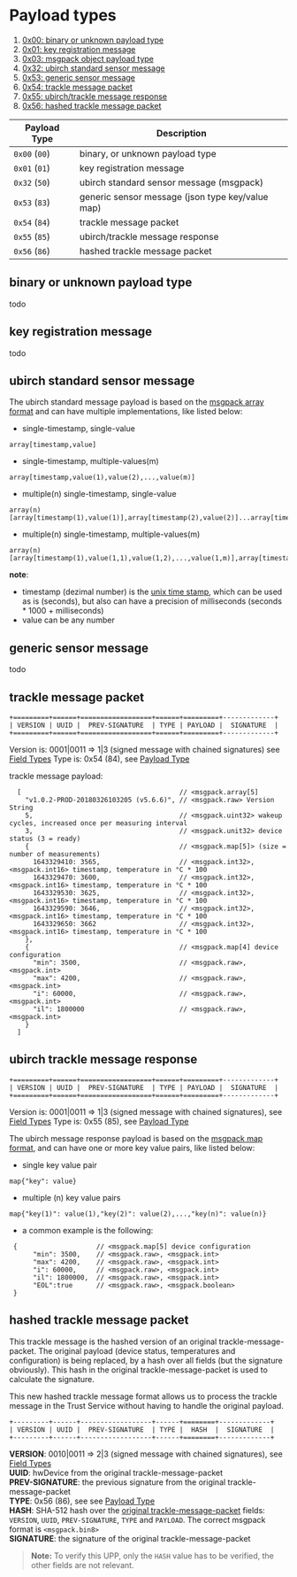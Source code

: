 # Payload types

1. [0x00: binary or unknown payload type](#binary-or-unknown-payload-type)
2. [0x01: key registration message](#key-registration-message)
3. [0x03: msgpack object payload type](#msgpack-payload-type)
4. [0x32: ubirch standard sensor message](#ubirch-standard-sensor-message)
5. [0x53: generic sensor message](#generic-sensor-message)
6. [0x54: trackle message packet](#trackle-message-packet)
7. [0x55: ubirch/trackle message response](#ubirch-trackle-message-response)
8. [0x56: hashed trackle message packet](#hashed-trackle-message-packet)


| Payload Type | Description                                                          |
|--------------|----------------------------------------------------------------------|
| `0x00` (`00`)| binary, or unknown payload type                                      |
| `0x01` (`01`)| key registration message                                             |
| `0x32` (`50`)| ubirch standard sensor message (msgpack)                             |
| `0x53` (`83`)| generic sensor message (json type key/value map)                     |
| `0x54` (`84`)| trackle message packet                                               |
| `0x55` (`85`)| ubirch/trackle message response                                      |
| `0x56` (`86`)| hashed trackle message packet                                        |


## binary or unknown payload type
todo
## key registration message
todo
## ubirch standard sensor message

The ubirch standard message payload is based on the 
[msgpack array format](https://github.com/msgpack/msgpack/blob/master/spec.md#array-format-family)
and can have multiple implementations, like listed below:
 
- single-timestamp, single-value
```
array[timestamp,value]
```
- single-timestamp, multiple-values(m)
```
array[timestamp,value(1),value(2),...,value(m)]
```
- multiple(n) single-timestamp, single-value
```
array(n)[array[timestamp(1),value(1)],array[timestamp(2),value(2)]...array[timestamp(n),value(n)]]
```
- multiple(n) single-timestamp, multiple-values(m)
```
array(n)[array[timestamp(1),value(1,1),value(1,2),...,value(1,m)],array[timestamp(2),value(2,1),value(2,2),...,value(2,m)],..,array[timestamp(n),value(n,1),value(n,2),...,value(n,m)]]
```
**note**: 
- timestamp (dezimal number) is the [unix time stamp](https://en.wikipedia.org/wiki/Unix_time), which can be used as is (seconds), 
but also can have a precision of milliseconds (seconds * 1000 + milliseconds)
- value can be any number

## generic sensor message
todo
## trackle message packet

```
+=========+======+==================+======+=========+-------------+
| VERSION | UUID |  PREV-SIGNATURE  | TYPE | PAYLOAD |  SIGNATURE  |
+=========+======+==================+======+=========+-------------+
```
Version is: 0001|0011 => 1|3 (signed message with chained signatures)  see [Field Types](https://github.com/ubirch/ubirch-protocol/blob/master/README.md#field-types)
Type is: 0x54 (84), see [Payload Type](https://github.com/ubirch/ubirch-protocol/blob/master/README.md#payload-type)

trackle message payload:
```
  [                                        // <msgpack.array[5]
    "v1.0.2-PROD-20180326103205 (v5.6.6)", // <msgpack.raw> Version String
    5,                                     // <msgpack.uint32> wakeup cycles, increased once per measuring interval
    3,                                     // <msgpack.unit32> device status (3 = ready)
    {                                      // <msgpack.map[5]> (size = number of measurements)
      1643329410: 3565,                    // <msgpack.int32>, <msgpack.int16> timestamp, temperature in °C * 100
      1643329470: 3600,                    // <msgpack.int32>, <msgpack.int16> timestamp, temperature in °C * 100
      1643329530: 3625,                    // <msgpack.int32>, <msgpack.int16> timestamp, temperature in °C * 100
      1643329590: 3646,                    // <msgpack.int32>, <msgpack.int16> timestamp, temperature in °C * 100
      1643329650: 3662                     // <msgpack.int32>, <msgpack.int16> timestamp, temperature in °C * 100
    },
    {                                      // <msgpack.map[4] device configuration
      "min": 3500,                         // <msgpack.raw>, <msgpack.int>
      "max": 4200,                         // <msgpack.raw>, <msgpack.int>
      "i": 60000,                          // <msgpack.raw>, <msgpack.int>
      "il": 1800000                        // <msgpack.raw>, <msgpack.int>
    }
  ]
```

## ubirch trackle message response
```
+=========+======+==================+======+=========+-------------+
| VERSION | UUID |  PREV-SIGNATURE  | TYPE | PAYLOAD |  SIGNATURE  |
+=========+======+==================+======+=========+-------------+
```
Version is: 0001|0011 => 1|3 (signed message with chained signatures), see [Field Types](https://github.com/ubirch/ubirch-protocol/blob/master/README.md#field-types)
Type is: 0x55 (85), see [Payload Type](https://github.com/ubirch/ubirch-protocol/blob/master/README.md#payload-type)

The ubirch message response payload is based on the 
[msgpack map format](https://github.com/msgpack/msgpack/blob/master/spec.md#map-format-family),
and can have one or more key value pairs, like listed below:

- single key value pair
```
map{"key": value}
```
- multiple (n) key value pairs
```
map{"key(1)": value(1),"key(2)": value(2),...,"key(n)": value(n)}
```

- a common example is the following:
```
 {                    // <msgpack.map[5] device configuration
      "min": 3500,    // <msgpack.raw>, <msgpack.int>
      "max": 4200,    // <msgpack.raw>, <msgpack.int>
      "i": 60000,     // <msgpack.raw>, <msgpack.int>
      "il": 1800000,  // <msgpack.raw>, <msgpack.int>
      "EOL":true      // <msgpack.raw>, <msgpack.boolean>
 }
```

## hashed trackle message packet

This trackle message is the hashed version of an original trackle-message-packet. The original payload (device status,
temperatures and configuration) is being replaced, by a hash over all fields (but the signature obviously). This hash
 in the original trackle-message-packet is used to calculate the signature. 

This new hashed trackle message format allows us to process the trackle message in the Trust Service without
having to handle the original payload. 

```
+---------+------+------------------+------+========+-------------+
| VERSION | UUID |  PREV-SIGNATURE  | TYPE |  HASH  |  SIGNATURE  |
+---------+------+------------------+------+========+-------------+
```
**VERSION**: 0010|0011 => 2|3 (signed message with chained signatures), see [Field Types](https://github.com/ubirch/ubirch-protocol/blob/master/README.md#field-types)  
**UUID**: hwDevice from the original trackle-message-packet  
**PREV-SIGNATURE**: the previous signature from the original trackle-message-packet  
**TYPE**: 0x56 (86), see see [Payload Type](https://github.com/ubirch/ubirch-protocol/blob/master/README.md#payload-type)  
**HASH**: SHA-512 hash over the [original trackle-message-packet](https://github.com/ubirch/ubirch-protocol/blob/master/README_PAYLOAD.md#trackle-message-packet)
fields: `VERSION`, `UUID`, `PREV-SIGNATURE`, `TYPE` and `PAYLOAD`. The correct msgpack format is `<msgpack.bin8>`  
**SIGNATURE**: the signature of the original trackle-message-packet  

>**Note:** To verify this UPP, only the `HASH` value has to be verified, the other fields are not relevant.
